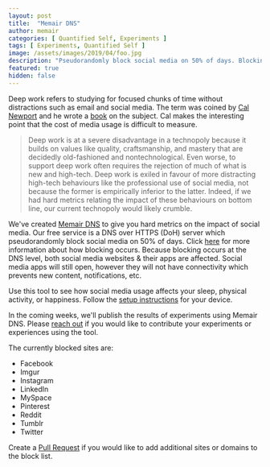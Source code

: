 ```yaml
---
layout: post
title:  "Memair DNS"
author: memair
categories: [ Quantified Self, Experiments ]
tags: [ Experiments, Quantified Self ]
image: /assets/images/2019/04/foo.jpg
description: "Pseudorandomly block social media on 50% of days. Blocking occurs at the DNS level, affecting both social media websites & their apps."
featured: true
hidden: false
---
```


Deep work refers to studying for focused chunks of time without distractions such as email and social media. The term was coined by <a href="http://www.calnewport.com/" target="_blank">Cal Newport</a> and he wrote a <a href="http://www.calnewport.com/books/deep-work/" target="_blank">book</a> on the subject. Cal makes the interesting point that the cost of media usage is difficult to measure.

> Deep work is at a severe disadvantage in a technopoly because it builds on values like quality, craftsmanship, and mastery that are decidedly old-fashioned and nontechnological. Even worse, to support deep work often requires the rejection of much of what is new and high-tech. Deep work is exiled in favour of more distracting high-tech behaviours like the professional use of social media, not because the former is empirically inferior to the latter. Indeed, if we had hard metrics relating the impact of these behaviours on bottom line, our current technopoly would likely crumble.

We've created <a href="https://memair.com/dns" target="_blank">Memair DNS</a> to give you hard metrics on the impact of social media. Our free service is a DNS over HTTPS (DoH) server which pseudorandomly block social media on 50% of days. Click <a href="https://memair.com/dns#howitworks" target="_blank">here</a> for more information about how blocking occurs. Because blocking occurs at the DNS level, both social media websites & their apps are affected. Social media apps will still open, however they will not have connectivity which prevents new content, notifications, etc.

Use this tool to see how social media usage affects your sleep, physical activity, or happiness. Follow the <a href="https://memair.com/dns#setup" target="_blank">setup instructions</a> for your device.

In the coming weeks, we'll publish the results of experiments using Memair DNS. Please <a href="/contact" target="_blank">reach out</a> if you would like to contribute your experiments or experiences using the tool.

The currently blocked sites are:

 * Facebook
 * Imgur
 * Instagram
 * LinkedIn
 * MySpace
 * Pinterest
 * Reddit
 * Tumblr
 * Twitter

 Create a <a href="https://github.com/memair/dns/edit/master/block.list" target="_blank">Pull Request</a> if you would like to add additional sites or domains to the block list.
